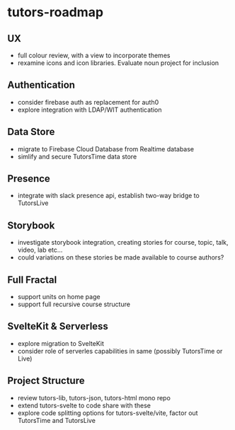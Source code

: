 # tutors-roadmap

## UX

- full colour review, with a view to incorporate themes
- rexamine icons and icon libraries. Evaluate noun project for inclusion

## Authentication

- consider firebase auth as replacement for auth0
- explore integration with LDAP/WIT authentication

## Data Store

- migrate to Firebase Cloud Database from Realtime database
- simlify and secure TutorsTime data store

## Presence

- integrate with slack presence api, establish two-way bridge to TutorsLive

## Storybook

- investigate storybook integration, creating stories for course, topic, talk, video, lab etc...
- could variations on these stories be made available to course authors?

## Full Fractal

- support units on home page
- support full recursive course structure

## SvelteKit & Serverless

- explore migration to SvelteKit
- consider role of serverles capabilities in same (possibly TutorsTime or Live)

## Project Structure

- review tutors-lib, tutors-json, tutors-html mono repo
- extend tutors-svelte to code share with these
- explore code splitting options for tutors-svelte/vite, factor out TutorsTime and TutorsLive


